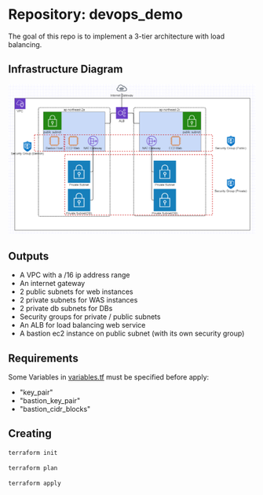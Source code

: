 # Repository: devops_demo

The goal of this repo is to implement a 3-tier architecture with load balancing.

## Infrastructure Diagram

![3tier infra](img/3tier-infra.png)

## Outputs 

* A VPC with a /16 ip address range
* An internet gateway
* 2 public subnets for web instances
* 2 private subnets for WAS instances 
* 2 private db subnets for DBs
* Security groups for private / public subnets 
* An ALB for load balancing web service
* A bastion ec2 instance on public subnet (with its own security group)

## Requirements 

Some Variables in [variables.tf](./variables.tf) must be specified before apply: 
* "key_pair"
* "bastion_key_pair"
* "bastion_cidr_blocks"

## Creating 

```bash
terraform init
```

```bash
terraform plan
```

```bash
terraform apply
```